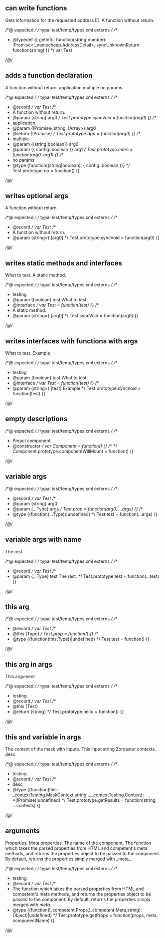 ## can write functions
<types>
  <type name="Test">
    <function async args="string|number" return="!_namecheap.AddressDetail" name="getInfo">
      Gets information for the requested address ID.
    </function>
    <fn args="string" name="syncUnknownReturn">
      A function without return.
    </fn>
  </type>
</types>

/*@ expected */
/* typal test/temp/types.xml externs */
/**
 * @typedef {{ getInfo: function(string|number): !Promise<!_namecheap.AddressDetail>, syncUnknownReturn: function(string) }}
 */
var Test

/*@*/

## adds a function declaration
<types>
  <type record name="Test">
    <fn args="string" name="syncVoid">
      A function without return.
    </fn>
    <fn async args="!Promise<string, !Array<boolean>>" name="app">
      application
    </fn>
    <fn args="(string|boolean), { config: boolean }" name="more">
      multiple
    </fn>
    <fn noParams args="(string|boolean), { config: boolean }" name="np">
      no params
    </fn>
  </type>
</types>

/*@ expected */
/* typal test/temp/types.xml externs */
/**
 * @record
 */
var Test
/**
 * A function without return.
 * @param {string} arg0
 */
Test.prototype.syncVoid = function(arg0) {}
/**
 * application
 * @param {!Promise<string, !Array<boolean>>} arg0
 * @return {!Promise}
 */
Test.prototype.app = function(arg0) {}
/**
 * multiple
 * @param {(string|boolean)} arg0
 * @param {{ config: boolean }} arg1
 */
Test.prototype.more = function(arg0, arg1) {}
/**
 * no params
 * @type {function((string|boolean), { config: boolean })}
 */
Test.prototype.np = function() {}

/*@*/

## writes optional args
<types>
  <type record name="Test">
    <fn args="string=" name="syncVoid">
      A function without return.
    </fn>
  </type>
</types>

/*@ expected */
/* typal test/temp/types.xml externs */
/**
 * @record
 */
var Test
/**
 * A function without return.
 * @param {string=} [arg0]
 */
Test.prototype.syncVoid = function(arg0) {}

/*@*/

## writes static methods and interfaces
<types>
  <interface name="Test" desc="testing">
    <arg boolean name="test">What to test.</arg>
    <static args="string=" name="syncVoid">
      A static method.
    </static>
  </interface>
</types>

/*@ expected */
/* typal test/temp/types.xml externs */
/**
 * testing
 * @param {boolean} test What to test.
 * @interface
 */
var Test = function(test) {}
/**
 * A static method.
 * @param {string=} [arg0]
 */
Test.syncVoid = function(arg0) {}

/*@*/

## writes interfaces with functions with args
<types>
  <interface name="Test" desc="testing">
    <arg boolean name="test">What to test.</arg>
    <function args="string=" name="syncVoid">
      <arg string name="test">Example</arg>
    </function>
  </interface>
</types>

/*@ expected */
/* typal test/temp/types.xml externs */
/**
 * testing
 * @param {boolean} test What to test.
 * @interface
 */
var Test = function(test) {}
/**
 * @param {string=} [test] Example
 */
Test.prototype.syncVoid = function(test) {}

/*@*/

## empty descriptions
<types>
  <constructor name="Component" desc="Preact component.">
    <fn name="componentWillMount" />
  </constructor>
</types>

/*@ expected */
/* typal test/temp/types.xml externs */
/**
 * Preact component.
 * @constructor
 */
var Component = function() {}
/**
 */
Component.prototype.componentWillMount = function() {}

/*@*/

## variable args
<types>
  <type record name="Test">
    <prop static name="prop" type="function(string, ...Type)" />
    <static args="...Type" name="test" opt />
  </type>
</types>

/*@ expected */
/* typal test/temp/types.xml externs */
/**
 * @record
 */
var Test
/**
 * @param {string} arg0
 * @param {...Type} args
 */
Test.prop = function(arg0, ...args) {}
/**
 * @type {(function(...Type))|undefined}
 */
Test.test = function(...args) {}

/*@*/

## variable args with name
<types>
  <type record name="Test">
    <fn name="test">
      <arg type="Type" name="...test">
        The rest.
      </arg>
    </fn>
  </type>
</types>

/*@ expected */
/* typal test/temp/types.xml externs */
/**
 * @record
 */
var Test
/**
 * @param {...Type} test The rest.
 */
Test.prototype.test = function(...test) {}

/*@*/

## this arg
<types>
  <type record name="Test">
    <prop static name="prop" type="function(this:Type)" />
    <static args="this:Type" name="test" opt />
  </type>
</types>

/*@ expected */
/* typal test/temp/types.xml externs */
/**
 * @record
 */
var Test
/**
 * @this {Type}
 */
Test.prop = function() {}
/**
 * @type {(function(this:Type))|undefined}
 */
Test.test = function() {}

/*@*/


## this arg in args
<types>
  <type record name="Test" desc="testing.">
    <fn name="hello" return="string">
      <arg type="Test" name="this">This argument</arg>
    </fn>
  </type>
</types>

/*@ expected */
/* typal test/temp/types.xml externs */
/**
 * testing.
 * @record
 */
var Test
/**
 * @this {Test}
 * @return {string}
 */
Test.prototype.hello = function() {}

/*@*/

## this and variable in args
<types>
  <type record name="Test" desc="testing.">
    <fn opt name="getResults" return="*|!Promise">
      <arg name="this" type="_contextTesting.MaskContext">
        The context of the mask with inputs.
      </arg>
      <arg name="string" type="string">
        This input string
      </arg>
      <arg name="...contexts" type="_contextTesting.Context">
        Zoroaster contexts.
      </arg>
      desc
    </fn>
  </type>
</types>

/*@ expected */
/* typal test/temp/types.xml externs */
/**
 * testing.
 * @record
 */
var Test
/**
 * desc
 * @type {(function(this: _contextTesting.MaskContext,string,..._contextTesting.Context): *|!Promise)|undefined}
 */
Test.prototype.getResults = function(string, ...contexts) {}

/*@*/

## arguments
<types>
  <type record name="Test" desc="testing.">
    <fn opt name="getProps" return="Object">
      <arg name="props" type="!_competent.Props">Properties.</arg>
      <arg name="meta" type="!_competent.Meta">Meta properties.</arg>
      <arg string name="componentName">The name of the component.</arg>
      The function which takes the parsed properties from HTML and competent's meta methods, and returns the properties object to be passed to the component. By default, returns the properties simply merged with _meta_.
    </fn>
  </type>
</types>

/*@ expected */
/* typal test/temp/types.xml externs */
/**
 * testing.
 * @record
 */
var Test
/**
 * The function which takes the parsed properties from HTML and competent's meta methods, and returns the properties object to be passed to the component. By default, returns the properties simply merged with _meta_.
 * @type {(function(!_competent.Props,!_competent.Meta,string): Object)|undefined}
 */
Test.prototype.getProps = function(props, meta, componentName) {}

/*@*/


